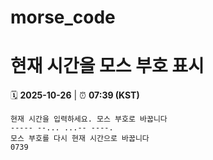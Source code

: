 # morse_code
# 현재 시간을 모스 부호 표시
<!-- MORSE_TIME_START -->
🗓️ **2025-10-26** | ⏰ **07:39 (KST)**

```
현재 시간을 입력하세요. 모스 부호로 바꿉니다
----- --... ...-- ----.
모스 부호를 다시 현재 시간으로 바꿉니다
0739
```
<!-- MORSE_TIME_END -->
